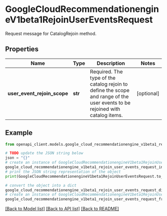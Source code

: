 # GoogleCloudRecommendationengineV1beta1RejoinUserEventsRequest

Request message for CatalogRejoin method.

## Properties

Name | Type | Description | Notes
------------ | ------------- | ------------- | -------------
**user_event_rejoin_scope** | **str** | Required. The type of the catalog rejoin to define the scope and range of the user events to be rejoined with catalog items. | [optional] 

## Example

```python
from openapi_client.models.google_cloud_recommendationengine_v1beta1_rejoin_user_events_request import GoogleCloudRecommendationengineV1beta1RejoinUserEventsRequest

# TODO update the JSON string below
json = "{}"
# create an instance of GoogleCloudRecommendationengineV1beta1RejoinUserEventsRequest from a JSON string
google_cloud_recommendationengine_v1beta1_rejoin_user_events_request_instance = GoogleCloudRecommendationengineV1beta1RejoinUserEventsRequest.from_json(json)
# print the JSON string representation of the object
print(GoogleCloudRecommendationengineV1beta1RejoinUserEventsRequest.to_json())

# convert the object into a dict
google_cloud_recommendationengine_v1beta1_rejoin_user_events_request_dict = google_cloud_recommendationengine_v1beta1_rejoin_user_events_request_instance.to_dict()
# create an instance of GoogleCloudRecommendationengineV1beta1RejoinUserEventsRequest from a dict
google_cloud_recommendationengine_v1beta1_rejoin_user_events_request_from_dict = GoogleCloudRecommendationengineV1beta1RejoinUserEventsRequest.from_dict(google_cloud_recommendationengine_v1beta1_rejoin_user_events_request_dict)
```
[[Back to Model list]](../README.md#documentation-for-models) [[Back to API list]](../README.md#documentation-for-api-endpoints) [[Back to README]](../README.md)


